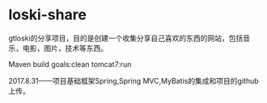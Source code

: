 # loski-share

gtloski的分享项目，目的是创建一个收集分享自己喜欢的东西的网站，包括音乐，电影，图片，技术等东西。

Maven build
	goals:clean tomcat7:run

2017.8.31——项目基础框架Spring,Spring MVC,MyBatis的集成和项目的github上传。
